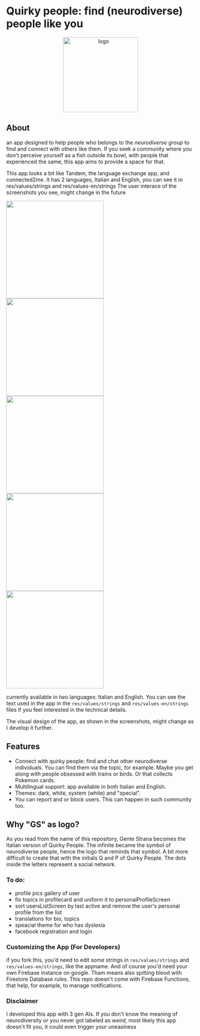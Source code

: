 # Quirky people: find (neurodiverse) people like you

<p align="center">
  <img src="https://github.com/user-attachments/assets/193152b0-4ec0-4826-9fcf-d0329ca88158" alt="logo" width="200">
</p align="center">

## About
an app designed to help people who belongs to the *neurodiverse group* to find and connect with others like them.  If you seek a community where you don't perceive yourself as a fish outside its bowl,  with people that experienced the same, this app aims to provide a space for that.

This app looks a bit like Tandem, the language exchange app, and connected2me. It has 2 languages, Italian and English, you can see it in res/values/strings and res/values-en/strings
The user interace of the screenshots you see, might change in the future

<img src="https://github.com/user-attachments/assets/f7acc2c4-1e26-43da-88e2-e8ca212334e7" width="260">

<img src="https://github.com/user-attachments/assets/8a58715d-c615-46df-a42f-c92b86663d71" width="260">

<img src="https://github.com/user-attachments/assets/c9e6e10d-30a6-499a-9c0d-be37e601412d" width="260">

<img src="https://github.com/user-attachments/assets/17f03c1b-22b4-44de-af3a-53289f0bc883" width="260">

<img src="https://github.com/user-attachments/assets/04dab90a-1fed-4c21-be00-bea102f3f630" width="260">

currently available in two languages: Italian and English. You can see the text used in the app in the ```res/values/strings``` and ```res/values-en/strings``` files if you feel interested in the technical details. 

The visual design of the app, as shown in the screenshots, might change as I develop it further. 

## Features
* Connect with quirky people:  find and chat other neurodiverse individuals. You can find them via the topic, for example. Maybe you get along with people obsessed with trains or birds. Or that collects Pokemon cards.
* Multilingual support: app available in both Italian and English.
* Themes: dark, white, system (white) and "special".
* You can report and or block users. This can happen in such community too. 

## Why "GS" as logo?
As you read from the name of this repository, Gente Strana becomes the Italian version of Quirky People. The infinite became the symbol of neurodiverse people, hence the logo that reminds that symbol. A bit more difficult to create that with the initials Q and P of Quirky People. The dots inside the letters represent a social network. 
     

### To do:
- profile pics gallery of user
- fix topics in profilecard and uniform it to personalProfileScreen
- sort usersListScreen by last active and remove the user's personal profile from the list
- translations for bio, topics
- speacial theme for who has dyslexia
- facebook registration and login

### Customizing the App (For Developers)

if you fork this, you'd need to edit some strings in ```res/values/strings``` and ```res/values-en/strings```, like the appname. And of course you'd need your own Firebase instance on google. Tham means also spitting blood with Firestore Database rules.
This repo doesn't come with Firebase Functions, that help, for example, to manage notifications.


### Disclaimer
I developed this app with 3 gen AIs. 
If you don't know the meaning of neurodiversity or you never got labeled as *weird*, most likely this app doesn't fit you, it could even trigger your uneasiness 
